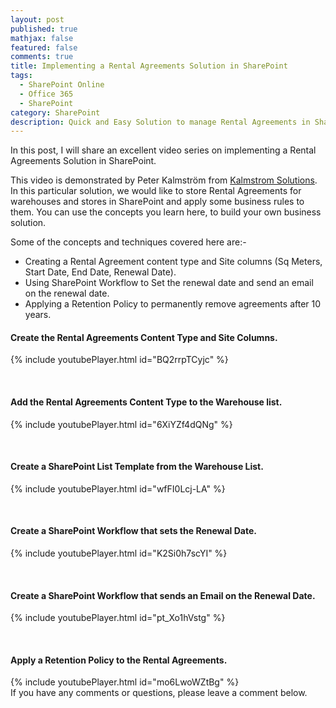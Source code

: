 ```yaml
---
layout: post
published: true
mathjax: false
featured: false
comments: true
title: Implementing a Rental Agreements Solution in SharePoint
tags:
  - SharePoint Online
  - Office 365
  - SharePoint
category: SharePoint
description: Quick and Easy Solution to manage Rental Agreements in SharePoint.
---
```

In this post, I will share an excellent video series on implementing a Rental Agreements Solution in SharePoint.

This video is demonstrated by Peter Kalmström from [Kalmstrom Solutions](http://kalmstrom.com/). In this particular solution, we would like to store Rental Agreements for warehouses and stores in SharePoint and apply some business rules to them. You can use the concepts you learn here, to build your own business solution.

Some of the concepts and techniques covered here are:-

- Creating a Rental Agreement content type and Site columns (Sq Meters, Start Date, End Date, Renewal Date).
- Using SharePoint Workflow to Set the renewal date and send an email on the renewal date.
- Applying a Retention Policy to permanently remove agreements after 10 years.

#### Create the Rental Agreements Content Type and Site Columns.  
{% include youtubePlayer.html id="BQ2rrpTCyjc" %}  

<br>


#### Add the Rental Agreements Content Type to the Warehouse list.
{% include youtubePlayer.html id="6XiYZf4dQNg" %}

<br>


#### Create a SharePoint List Template from the Warehouse List.
{% include youtubePlayer.html id="wfFI0Lcj-LA" %}

<br>


#### Create a SharePoint Workflow that sets the Renewal Date.
{% include youtubePlayer.html id="K2Si0h7scYI" %}

<br>

#### Create a SharePoint Workflow that sends an Email on the Renewal Date.
{% include youtubePlayer.html id="pt_Xo1hVstg" %}  

<br>


#### Apply a Retention Policy to the Rental Agreements.<br>  
{% include youtubePlayer.html id="mo6LwoWZtBg" %}
<br>If you have any comments or questions, please leave a comment below.

